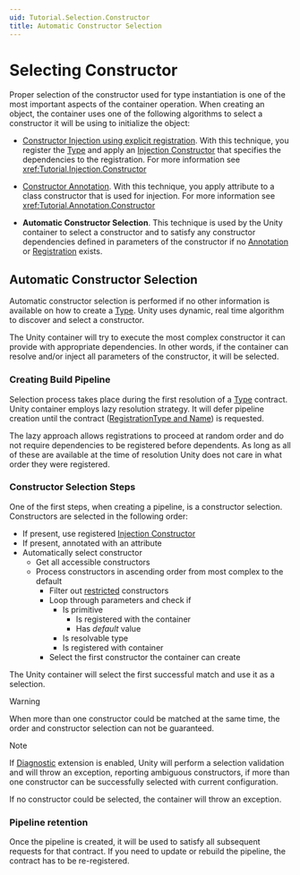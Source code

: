 ```yaml
---
uid: Tutorial.Selection.Constructor
title: Automatic Constructor Selection
---
```


# Selecting Constructor

Proper selection of the constructor used for type instantiation is one of the most important aspects of the container operation. When creating an object, the container uses one of the following algorithms to select a constructor it will be using to initialize the object:

* [Constructor Injection using explicit registration](xref:Tutorial.Injection.Constructor). With this technique, you register the [Type](xref:System.Type) and apply an [Injection Constructor](xref:Unity.Injection.InjectionConstructor) that specifies the dependencies to the registration. For more information see <xref:Tutorial.Injection.Constructor>

* [Constructor Annotation](xref:Tutorial.Annotation.Constructor). With this technique, you apply attribute to a class constructor that is used for injection. For more information see <xref:Tutorial.Annotation.Constructor>

* **Automatic Constructor Selection**. This technique is used by the Unity container to select a constructor and to satisfy any constructor dependencies defined in parameters of the constructor if no [Annotation](xref:Tutorial.Annotation) or [Registration](xref:Tutorial.Registration) exists.

## Automatic Constructor Selection

Automatic constructor selection is performed if no other information is available on how to create a [Type](xref:System.Type). Unity uses dynamic, real time algorithm to discover and select a constructor.

The Unity container will try to execute the most complex constructor it can provide with appropriate dependencies. In other words, if the container can resolve and/or inject all parameters of the constructor, it will be selected.

### Creating Build Pipeline

Selection process takes place during the first resolution of a [Type](xref:System.Type) contract. Unity container employs lazy resolution strategy. It will defer pipeline creation until the contract ([RegistrationType and Name](xref:Tutorial.Registration.Metadata)) is requested.

The lazy approach allows registrations to proceed at random order and do not require dependencies to be registered before dependents. As long as all of these are available at the time of resolution Unity does not care in what order they were registered.

### Constructor Selection Steps

One of the first steps, when creating a pipeline, is a constructor selection. Constructors are selected in the following order:

* If present, use registered [Injection Constructor](xref:Unity.Injection.InjectionConstructor)
* If present, annotated with an attribute
* Automatically select constructor
  * Get all accessible constructors
  * Process constructors in ascending order from most complex to the default
    * Filter out [restricted](xref:Tutorial.Injection.Constructor#restrictions) constructors
    * Loop through parameters and check if
      * Is primitive
        * Is registered with the container
        * Has *default* value
      * Is resolvable type
      * Is registered with container
    * Select the first constructor the container can create

The Unity container will select the first successful match and use it as a selection.

> [!WARNING]
> When more than one constructor could be matched at the same time, the order and constructor selection can not be guaranteed.

> [!NOTE]
> If [Diagnostic](xref:Tutorial.Unity.Diagnostic) extension is enabled, Unity will perform a selection validation and will throw an exception, reporting ambiguous constructors, if more than one constructor can be successfully selected with current configuration.

If no constructor could be selected, the container will throw an exception.

### Pipeline retention

Once the pipeline is created, it will be used to satisfy all subsequent requests for that contract. If you need to update or rebuild the pipeline, the contract has to be re-registered.